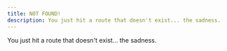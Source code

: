 ```yaml
---
title: NOT FOUND!
description: You just hit a route that doesn't exist... the sadness.
---
```


You just hit a route that doesn&#39;t exist... the sadness.
